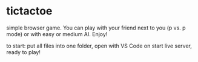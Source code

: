 # tictactoe

simple browser game. You can play with your friend next to you (p vs. p mode) or with easy or medium AI. Enjoy! 

to start: put all files into one folder, open with VS Code on start live server, ready to play!
